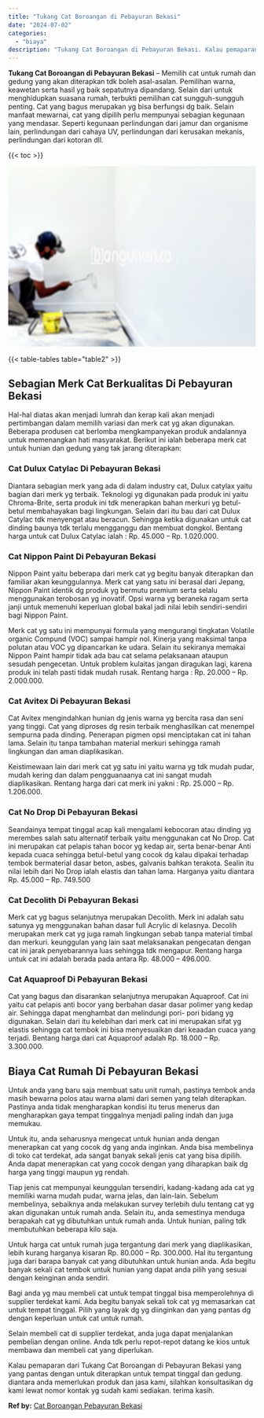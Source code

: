 ```yaml
---
title: "Tukang Cat Boroangan di Pebayuran Bekasi"
date: "2024-07-02"
categories: 
  - "biaya"
description: "Tukang Cat Boroangan di Pebayuran Bekasi. Kalau pemaparan dari Tukang Cat Boroangan di Pebayuran Bekasi yang yang pantas dengan untuk diterapkan untuk tempat..."
---
```


**Tukang Cat Boroangan di Pebayuran Bekasi** – Memilih cat untuk rumah dan gedung yang akan diterapkan tdk boleh asal-asalan. Pemilihan warna, keawetan serta hasil yg baik sepatutnya dipandang. Selain dari untuk menghidupkan suasana rumah, terbukti pemilihan cat sungguh-sungguh penting. Cat yang bagus merupakan yg bisa berfungsi dg baik. Selain manfaat mewarnai, cat yang dipilih perlu mempunyai sebagian kegunaan yang mendasar. Seperti kegunaan perlindungan dari jamur dan organisme lain, perlindungan dari cahaya UV, perlindungan dari kerusakan mekanis, perlindungan dari kotoran dll.

{{< toc >}}

![Tukang Cat Boroangan di Pebayuran Bekasi](/images/jasa-cat-murah41.png)

{{< table-tables table="table2" >}}

## Sebagian Merk Cat Berkualitas Di Pebayuran Bekasi

Hal-hal diatas akan menjadi lumrah dan kerap kali akan menjadi pertimbangan dalam memilih variasi dan merk cat yg akan digunakan. Beberapa produsen cat berlomba mengkampanyekan produk andalannya untuk memenangkan hati masyarakat. Berikut ini ialah beberapa merk cat untuk hunian dan gedung yang tak jarang diterapkan:

### Cat Dulux Catylac Di Pebayuran Bekasi

Diantara sebagian merk yang ada di dalam industry cat, Dulux catylax yaitu bagian dari merk yg terbaik. Teknologi yg digunakan pada produk ini yaitu Chroma-Brite, serta produk ini tdk menerapkan bahan merkuri yg betul-betul membahayakan bagi lingkungan. Selain dari itu bau dari cat Dulux Catylac tdk menyengat atau beracun. Sehingga ketika digunakan untuk cat dinding baunya tdk terlalu mengganggu dan membuat dongkol. Bentang harga untuk cat Dulux Catylac ialah : Rp. 45.000 – Rp. 1.020.000.

### Cat Nippon Paint Di Pebayuran Bekasi

Nippon Paint yaitu beberapa dari merk cat yg begitu banyak diterapkan dan familiar akan keunggulannya. Merk cat yang satu ini berasal dari Jepang, Nippon Paint identik dg produk yg bermutu premium serta selalu menggunakan terobosan yg inovatif. Opsi warna yg beraneka ragam serta janji untuk memenuhi keperluan global bakal jadi nilai lebih sendiri-sendiri bagi Nippon Paint.

Merk cat yg satu ini mempunyai formula yang mengurangi tingkatan Volatile organic Compund (VOC) sampai hampir nol. Kinerja yang maksimal tanpa polutan atau VOC yg dipancarkan ke udara. Selain itu sekiranya memakai Nippon Paint hampir tidak ada bau cat selama pelaksanaan ataupun sesudah pengecetan. Untuk problem kulaitas jangan diragukan lagi, karena produk ini telah pasti tidak mudah rusak. Rentang harga : Rp. 20.000 – Rp. 2.000.000.

### Cat Avitex Di Pebayuran Bekasi

Cat Avitex mengindahkan hunian dg jenis warna yg bercita rasa dan seni yang tinggi. Cat yang diproses dg resin terbaik menghasilkan cat menempel sempurna pada dinding. Penerapan pigmen opsi menciptakan cat ini tahan lama. Selain itu tanpa tambahan material merkuri sehingga ramah lingkungan dan aman diaplikasikan.

Keistimewaan lain dari merk cat yg satu ini yaitu warna yg tdk mudah pudar, mudah kering dan dalam pengguanaanya cat ini sangat mudah diaplikasikan. Rentang harga dari cat merk ini yakni : Rp. 25.000 – Rp. 1.206.000.

### Cat No Drop Di Pebayuran Bekasi

Seandainya tempat tinggal acap kali mengalami kebocoran atau dinding yg merembes salah satu alternatif terbaik yaitu menggunakan cat No Drop. Cat ini merupakan cat pelapis tahan bocor yg kedap air, serta benar-benar Anti kepada cuaca sehingga betul-betul yang cocok dg kalau dipakai terhadap tembok bermaterial dasar beton, asbes, galvanis bahkan terakota. Sealin itu nilai lebih dari No Drop ialah elastis dan tahan lama. Harganya yaitu diantara Rp. 45.000 – Rp. 749.500

### Cat Decolith Di Pebayuran Bekasi

Merk cat yg bagus selanjutnya merupakan Decolith. Merk ini adalah satu satunya yg menggunakan bahan dasar full Acrylic di kelasnya. Decolih merupakan merk cat yg juga ramah lingkungan sebab tanpa material timbal dan merkuri. keunggulan yang lain saat melaksanakan pengecatan dengan cat ini jarak penyebarannya luas sehingga tdk mengapur. Rentang harga untuk cat ini adalah berada pada antara Rp. 48.000 – 496.000.

### Cat Aquaproof Di Pebayuran Bekasi

Cat yang bagus dan disarankan selanjutnya merupakan Aquaproof. Cat ini yaitu cat pelapis anti bocor yang berbahan dasar dasar polimer yang kedap air. Sehingga dapat menghambat dan melindungi pori- pori bidang yg digunakan. Selain dari itu kelebihan dari merk cat ini merupakan sifat yg elastis sehingga cat tembok ini bisa menyesuaikan dari keaadan cuaca yang terjadi. Bentang harga dari cat Aquaproof adalah Rp. 18.000 – Rp. 3.300.000.

## Biaya Cat Rumah Di Pebayuran Bekasi

Untuk anda yang baru saja membuat satu unit rumah, pastinya tembok anda masih bewarna polos atau warna alami dari semen yang telah diterapkan. Pastinya anda tidak mengharapkan kondisi itu terus menerus dan mengharapkan gaya tempat tinggalnya menjadi paling indah dan juga memukau.

Untuk itu, anda seharusnya mengecat untuk hunian anda dengan menerapkan cat yang cocok dg yang anda inginkan. Anda bisa membelinya di toko cat terdekat, ada sangat banyak sekali jenis cat yang bisa dipilih. Anda dapat menerapkan cat yang cocok dengan yang diharapkan baik dg harga yang tinggi maupun yg rendah.

Tiap jenis cat mempunyai keunggulan tersendiri, kadang-kadang ada cat yg memiliki warna mudah pudar, warna jelas, dan lain-lain. Sebelum membelinya, sebaiknya anda melakukan survey terlebih dulu tentang cat yg akan digunakan untuk rumah anda. Selain itu, anda semestinya menduga berapakah cat yg dibutuhkan untuk rumah anda. Untuk hunian, paling tdk membutuhkan beberapa kilo saja.

Untuk harga cat untuk rumah juga tergantung dari merk yang diaplikasikan, lebih kurang harganya kisaran Rp. 80.000 – Rp. 300.000. Hal itu tergantung juga dari barapa banyak cat yang dibutuhkan untuk hunian anda. Ada begitu banyak sekali cat tembok untuk hunian yang dapat anda pilih yang sesuai dengan keinginan anda sendiri.

Bagi anda yg mau membeli cat untuk tempat tinggal bisa memperolehnya di supplier terdekat kami. Ada begitu banyak sekali tok cat yg memasarkan cat untuk tempat tinggal. Pilih yang layak dg yg diinginkan dan yang pantas dg dengan keperluan untuk cat untuk rumah.

Selain membeli cat di supplier terdekat, anda juga dapat menjalankan pembelian dengan online. Anda tdk perlu repot-repot datang ke kios untuk membawa dan membeli cat yang diperlukan.

Kalau pemaparan dari Tukang Cat Boroangan di Pebayuran Bekasi yang yang pantas dengan untuk diterapkan untuk tempat tinggal dan gedung. diantara anda memerlukan produk dan jasa kami, silahkan konsultasikan dg kami lewat nomor kontak yg sudah kami sediakan. terima kasih.

**Ref by:** [Cat Boroangan Pebayuran Bekasi](https://id.wikipedia.org/wiki/Cat)
